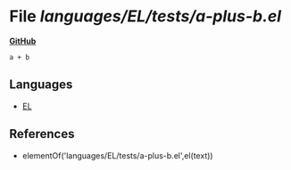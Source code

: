 # File _languages/EL/tests/a-plus-b.el_
**[GitHub](https://github.com/softlang/yas/blob/master/languages/EL/tests/a-plus-b.el)**
```
a + b
```

## Languages
* [EL](../languages/EL.md)

## References
* elementOf('languages/EL/tests/a-plus-b.el',el(text))
